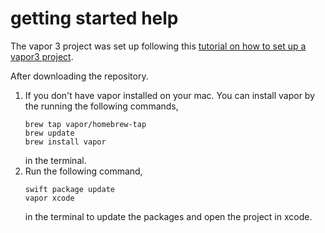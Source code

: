 # getting started help

The vapor 3 project was set up following this [tutorial on how to set up a vapor3 project](https://medium.com/@martinlasek/tutorial-how-to-set-up-a-vapor-3-project-75466394cf2e).

After downloading the repository.
1. If you don't have vapor installed on your mac. You can install vapor by the running the following commands,
    ```
    brew tap vapor/homebrew-tap
    brew update
    brew install vapor  
    ```
    in the terminal.
2. Run the following command,
    ```
    swift package update
    vapor xcode
    ```
    in the terminal to update the packages and open the project in xcode.

